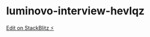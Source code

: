 # luminovo-interview-hevlqz

[Edit on StackBlitz ⚡️](https://stackblitz.com/edit/luminovo-interview-hevlqz)